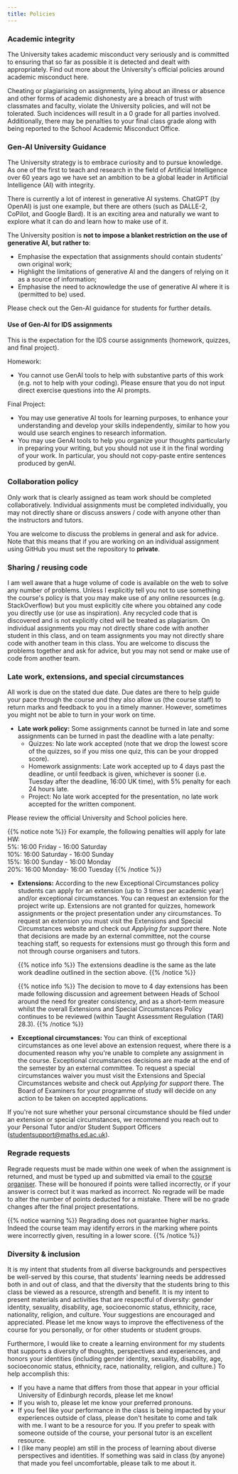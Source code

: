```yaml
---
title: Policies
---
```


### Academic integrity

The University takes academic misconduct very seriously and is committed to ensuring that so far as possible it is detected and dealt with appropriately. Find out more about the University's official policies around academic misconduct <a id="misconduct">here</a>.

Cheating or plagiarising on assignments, lying about an illness or absence and other forms of academic dishonesty are a breach of trust with classmates and faculty, violate the University policies, and will not be tolerated. Such incidences will result in a 0 grade for all parties involved. Additionally, there may be penalties to your final class grade along with being reported to the School Academic Misconduct Office.

### Gen-AI University Guidance 

The University strategy is to embrace curiosity and to pursue knowledge. As one of the first to teach and research in the field of Artificial Intelligence over 60 years ago we have set an ambition to be a global leader in Artificial Intelligence (AI) with integrity.

There is currently a lot of interest in generative AI systems. ChatGPT (by OpenAI) is just one example, but there are others (such as DALLE-2, CoPilot, and Google Bard). It is an exciting area and naturally we want to explore what it can do and learn how to make use of it. 

The University position is **not to impose a blanket restriction on the use of generative AI, but rather to**: 

- Emphasise the expectation that assignments should contain students’ own original work; 
- Highlight the limitations of generative AI and the dangers of relying on it as a source of information; 
- Emphasise the need to acknowledge the use of generative AI where it is (permitted to be) used. 

Please check out the <a id="Gen-AI">Gen-AI guidance for students</a> for further details.

#### Use of Gen-AI for IDS assignments

This is the expectation for the IDS course assignments (homework, quizzes, and final project).

Homework:
- You cannot use GenAI tools to help with substantive parts of this work (e.g. not to help with your coding). Please ensure that you do not input direct exercise questions into the AI prompts.

Final Project: 
- You may use generative AI tools for learning purposes, to enhance your understanding and develop your skills independently, similar to how you would use search engines to research information.  
- You may use GenAI tools to help you organize your thoughts particularly in preparing your writing, but you should not use it in the final wording of your work. In particular, you should not copy-paste entire sentences produced by genAI.

### Collaboration policy

Only work that is clearly assigned as team work should be completed collaboratively. Individual assignments must be completed individually, you may not directly share or discuss answers / code with anyone other than the instructors and tutors. 

You are welcome to discuss the problems in general and ask for advice. Note that this means that if you are working on an individual assignment using GitHub you must set the repository to **private**. 

### Sharing / reusing code

I am well aware that a huge volume of code is available on the web to solve any number of problems. Unless I explicitly tell you not to use something the course's policy is that you may make use of any online resources (e.g. StackOverflow) but you must explicitly cite where you obtained any code you directly use (or use as inspiration). Any recycled code that is discovered and is not explicitly cited will be treated as plagiarism. On individual assignments you may not directly share code with another student in this class, and on team assignments you may not directly share code with another team in this class. You are welcome to discuss the problems together and ask for advice, but you may not send or make use of code from another team.

### Late work, extensions, and special circumstances

All work is due on the stated due date. Due dates are there to help guide your pace through the course and they also allow us (the course staff) to return marks and feedback to you in a timely manner. However, sometimes you might not be able to turn in your work on time.

- **Late work policy:** Some assignments cannot be turned in late and some assignments can be turned in past the deadline with a late penalty:
  - Quizzes: No late work accepted (note that we drop the lowest score of the quizzes, so if you miss one quiz, this can be your dropped score).
  - Homework assignments: Late work accepted up to 4 days past the deadline, or until feedback is given, whichever is sooner (i.e. Tuesday after the deadline, 16:00 UK time), with 5% penalty for each 24 hours late.
  - Project: No late work accepted for the presentation, no late work accepted for the written component.

Please review the official University and School policies <a id="extensions">here</a>. 

{{% notice note %}}
For example, the following penalties will apply for late HW:
<br/> 5%: 16:00 Friday - 16:00 Saturday
<br/> 10%: 16:00 Saturday - 16:00 Sunday
<br/> 15%: 16:00 Sunday - 16:00 Monday
<br/> 20%: 16:00 Monday- 16:00 Tuesday 
{{% /notice %}}

- **Extensions:** According to the new <a id="extensions">Exceptional Circumstances policy</a> students can apply for an extension (up to 3 times per academic year) and/or exceptional circumstances.
You can request an extension for the project write up. Extensions are not granted for quizzes, homework assignments or the project presentation under any circumstances. To request an extension you must visit the <a id="extensionsExplained">Extensions and Special Circumstances website</a> and check out *Applying for support* there. 
Note that decisions are made by an external committee, not the course teaching staff, so requests for extensions must go through this form and not through course organisers and tutors.

  {{% notice info %}}
  The extensions deadline is the same as the late work deadline outlined in the section above.
  {{% /notice %}}
  
  {{% notice info %}}
  The decision to move to 4 day extensions has been made following discussion and agreement between Heads of School around the need for greater consistency, and as a short-term measure whilst the overall Extensions and Special Circumstances Policy continues to be reviewed (within Taught Assessment Regulation (TAR) 28.3).
  {{% /notice %}}

- **Exceptional circumstances:** You can think of exceptional circumstances as one level above an extension request, where there is a documented reason why you're unable to complete any assignment in the course. Exceptional circumstances decisions are made at the end of the semester by an external committee. To request a special circumstances waiver you must visit the <a id="specialCircumstancesExplained">Extensions and Special Circumstances website</a> and check out *Applying for support* there. The Board of Examiners for your programme of study will decide on any action to be taken on accepted applications.

If you're not sure whether your personal circumstance should be filed under an extension or special circumstances, we recommend you reach out to your Personal Tutor and/or Student Support Officers (<a id="StudentSupportMail">studentsupport@maths.ed.ac.uk</a>).

### Regrade requests 

Regrade requests must be made within one week of when the assignment is returned, and must be typed up and submitted via email to the <a href="/people">course organiser</a>. These will be honoured if points were tallied incorrectly, or if your answer is correct but it was marked as incorrect. No regrade will be made to alter the number of points deducted for a mistake. There will be no grade changes after the final project presentations.

{{% notice warning %}}
Regrading does not guarantee higher marks. Indeed the course team may identify errors in the marking where points were incorrectly given, resulting in a lower score.
{{% /notice %}}

### Diversity & inclusion

It is my intent that students from all diverse backgrounds and perspectives be well-served by this course, that students' learning needs be addressed both in and out of class, and that the diversity that the students bring to this class be viewed as a resource, strength and benefit. It is my intent to present materials and activities that are respectful of diversity: gender identity, sexuality, disability, age, socioeconomic status, ethnicity, race, nationality, religion, and culture. Your suggestions are encouraged and appreciated. Please let me know ways to improve the effectiveness of the course for you personally, or for other students or student groups.

Furthermore, I would like to create a learning environment for my students that supports a diversity of thoughts, perspectives and experiences, and honors your identities (including gender identity, sexuality, disability, age, socioeconomic status, ethnicity, race, nationality, religion, and culture.) To help accomplish this:

- If you have a name that differs from those that appear in your official University of Edinburgh records, please let me know!
- If you wish to, please let me know your preferred pronouns.
- If you feel like your performance in the class is being impacted by your experiences outside of class, please don't hesitate to come and talk with me. I want to be a resource for you. If you prefer to speak with someone outside of the course, your personal tutor is an excellent resource.
- I (like many people) am still in the process of learning about diverse perspectives and identities. If something was said in class (by anyone) that made you feel uncomfortable, please talk to me about it.